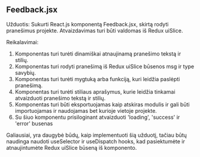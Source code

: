 ## Feedback.jsx

Užduotis: Sukurti React.js komponentą Feedback.jsx, skirtą rodyti pranešimus projekte. Atvaizdavimas turi būti valdomas iš Redux uiSlice.

Reikalavimai:

1. Komponentas turi turėti dinamiškai atnaujinamą pranešimo tekstą ir stilių.
2. Komponentas turi rodyti pranešimą iš Redux uiSlice būsenos msg ir type savybių.
3. Komponentas turi turėti mygtuką arba funkciją, kuri leidžia paslėpti pranešimą.
4. Komponentas turi turėti stiliaus aprašymus, kurie leidžia tinkamai atvaizduoti pranešimo tekstą ir stilių.
5. Komponentas turi būti eksportuojamas kaip atskiras modulis ir gali būti importuojamas ir naudojamas bet kurioje vietoje projekte.
6. Su šiuo komponentu prisiloginant atvaizduoti 'loading', 'success' ir 'error' busenas

Galiausiai, yra daugybė būdų, kaip implementuoti šią užduotį, tačiau būtų naudinga naudoti useSelector ir useDispatch hooks, kad pasiektumėte ir atnaujintumėte Redux uiSlice būseną iš komponento.
